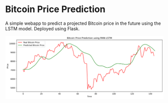 # Bitcoin Price Prediction


A simple webapp to predict a projected Bitcoin price in the future using the LSTM model. Deployed using Flask.

![plot](plot.png)
